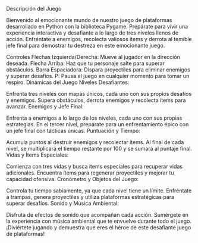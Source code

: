 Descripción del Juego

Bienvenido al emocionante mundo de nuestro juego de plataformas desarrollado en Python con la biblioteca Pygame. Prepárate para vivir una experiencia interactiva y desafiante a lo largo de tres niveles llenos de acción. Enfréntate a enemigos, recolecta valiosos ítems y derrota al temible jefe final para demostrar tu destreza en este emocionante juego.

Controles
Flechas Izquierda/Derecha: Mueve al jugador en la dirección deseada.
Flecha Arriba: Haz que tu personaje salte para superar obstáculos.
Barra Espaciadora: Dispara proyectiles para eliminar enemigos y superar desafíos.
P: Pausa el juego en cualquier momento para tomar un respiro.
Dinámicas del Juego
Niveles Desafiantes:

Enfrenta tres niveles con mapas únicos, cada uno con sus propios desafíos y enemigos.
Supera obstáculos, derrota enemigos y recolecta ítems para avanzar.
Enemigos y Jefe Final:

Enfrenta a enemigos a lo largo de los niveles, cada uno con sus propias estrategias.
En el tercer nivel, prepárate para un enfrentamiento épico con un jefe final con tácticas únicas.
Puntuación y Tiempo:

Acumula puntos al destruir enemigos y recolectar ítems.
Al final de cada nivel, se multiplicará el tiempo restante por 100 y se sumará al puntaje final.
Vidas y Ítems Especiales:

Comienza con tres vidas y busca ítems especiales para recuperar vidas adicionales.
Encuentra ítems para regenerar proyectiles y mejorar tu capacidad ofensiva.
Cronómetro y Objetos del Juego:

Controla tu tiempo sabiamente, ya que cada nivel tiene un límite.
Enfréntate a trampas, genera proyectiles y utiliza plataformas estratégicas para superar desafíos.
Sonido y Música Ambiental:

Disfruta de efectos de sonido que acompañan cada acción.
Sumérgete en la experiencia con música ambiental que te envuelve durante todo el juego.
¡Diviértete jugando y demuestra que eres el héroe de este desafiante juego de plataformas! 
